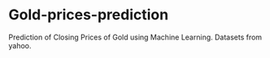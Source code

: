 # Gold-prices-prediction
Prediction of Closing Prices of Gold using Machine Learning. Datasets from yahoo.
